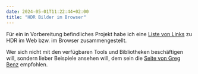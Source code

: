 ```yaml
---
date: 2024-05-01T11:22:44+02:00
title: "HDR Bilder im Browser"
---
```


Für ein in Vorbereitung befindliches Projekt habe ich eine [Liste von Links](https://github.com/cmahnke/awesome-browser-hdr/blob/main/README.md) zu HDR im Web bzw. im Browser zusammengestellt.
<!--more-->
Wer sich nicht mit den verfügbaren Tools und Bibliotheken beschäftigen will, sondern lieber Beispiele ansehen will, dem sein die [Seite von Greg Benz](https://gregbenzphotography.com/hdr/) empfohlen.

